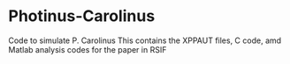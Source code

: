 # Photinus-Carolinus
Code to simulate P. Carolinus
This contains the XPPAUT files, C code, amd Matlab analysis codes for the paper in RSIF
